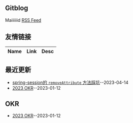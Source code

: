 ## Gitblog
Maiiiiiid
[RSS Feed](https://raw.githubusercontent.com/ParadiseWitch/gitblog/master/feed.xml)
## 友情链接
| Name | Link | Desc | 
 | ---- | ---- | ---- |
## 最近更新
- [spring-session的 `removeAttribute` 方法踩坑](https://github.com/ParadiseWitch/gitblog/issues/4)--2023-04-14
- [2023 OKR](https://github.com/ParadiseWitch/gitblog/issues/1)--2023-01-12
## OKR
- [2023 OKR](https://github.com/ParadiseWitch/gitblog/issues/1)--2023-01-12
